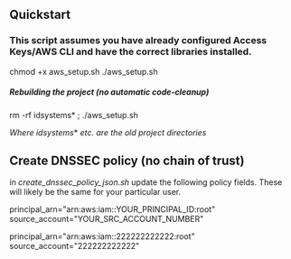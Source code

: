 
## Quickstart
### This script assumes you have already configured Access Keys/AWS CLI and have the correct libraries installed.
chmod +x aws_setup.sh
./aws_setup.sh

##### Rebuilding the project (no automatic code-cleanup)
rm -rf idsystems* ; ./aws_setup.sh

*Where idsystems** *etc. are the old project directories*

## Create DNSSEC policy (no chain of trust)
in *create_dnssec_policy_json.sh* update the following policy fields.
These will likely be the same for your particular user.

principal_arn="arn:aws:iam::YOUR_PRINCIPAL_ID:root"
source_account="YOUR_SRC_ACCOUNT_NUMBER"

principal_arn="arn:aws:iam::222222222222:root"
source_account="222222222222"